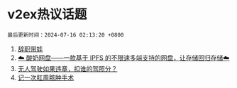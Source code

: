 # v2ex热议话题

`最后更新时间：2024-07-16 02:13:20 +0800`

1. [辞职带娃](https://www.v2ex.com/t/1057280)
1. [☁️ 酸奶网盘——一款基于 IPFS 的不限速多端支持的网盘，让存储回归存储☁️](https://www.v2ex.com/t/1057302)
1. [无人驾驶如果违章，扣谁的驾照分？](https://www.v2ex.com/t/1057338)
1. [记一次肛周脓肿手术](https://www.v2ex.com/t/1057326)

